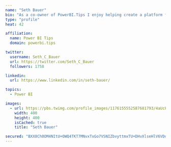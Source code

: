 ```yaml
---
name: "Seth Bauer"
bio: "As a co-owner of PowerBI.Tips I enjoy helping create a platform for new and advanced users alike to learn and expand their skills and get the most out of Power BI."
type: "profile"
heat: 42

affiliation:
  name: Power BI Tips
  domain: powerbi.tips

twitter:
  username: Seth_C_Bauer
  url: https://twitter.com/Seth_C_Bauer
  followers: 1758

linkedin:
  url: https://www.linkedin.com/in/seth-bauer/

topics:
  - Power BI

images:
  - url: https://pbs.twimg.com/profile_images/1176155552587681793/4aUcPKoe_400x400.jpg
    width: 400
    height: 400
    isCached: true
    title: "Seth Bauer"

secured: "BXX8Ch0OM4NItU+OWQ4TKT7MNvxTxGo7VSNIZbvyttmxTU+DHvXlseHlV6VDoN0Z0Q6M7eqmdoZpxyRB0eFCXK3TlOdZ20c2MNbwV00zvb05c7rbaBsRAtIufkOtoYMH4F52LlKgZRWqwAFE4BLeaGmxJuqOXS5gQKm3INWdIFqpTXXZYX6s+p69xl5ydq61gHLqBPjI2SmABn9HZGoR6bvGRgceuWmIFRVxLxDC4iUD36cMTAdjZOCUPfZsiDul7DBMjxpDh3fmHgkCkM+AgqZr58BK/6Mgg7Y8TeIDr0SLFTVIQzDfFwGFWbb0m9hb3eOnMJ4g660v21pn3IigJxNNzaG8B7hY55FS71nraoBgv5EnSiEnuKmhfClvZUgKhdE4Hu0GfIQe1MK2t8k2Q9h1aeCCrSVas+lpf4BfJlI=;pdE1LJUiodIM82IKuWGJ6Q=="
---
```


